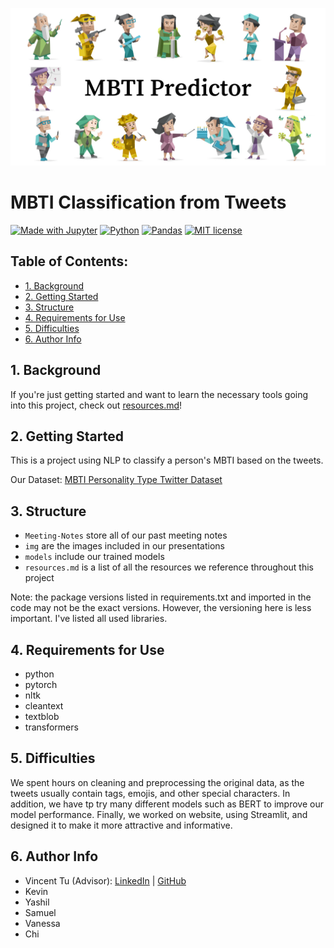 ![](https://github.com/acmucsd-projects/sp23-ai-team-1/blob/main/img/MBTI_Predictor.png)
# MBTI Classification from Tweets

[![Made with Jupyter](https://img.shields.io/badge/Made%20with-Jupyter-F3f0f0?&logo=Jupyter&labelColor=F3f0f0)](https://jupyter.org/try)
[![Python](https://img.shields.io/badge/Python-3.11.0-21455f?logo=python&labelColor=21455f)](https://www.python.org/)
[![Pandas](https://img.shields.io/badge/Pandas-2.0.0-150458?logo=pandas&labelColor=150458)](https://pandas.pydata.org/pandas-docs/stable/)
[![MIT license](https://img.shields.io/badge/License-MIT-blue.svg?labelColor=blue)]([https://raw.githubusercontent.com/alckasoc/Joblisting-Webscraper/main/LICENSE](https://github.com/acmucsd-projects/sp23-ai-team-1/blob/main/LICENSE))


## Table of Contents:
- [1. Background](https://github.com/acmucsd-projects/sp23-ai-team-1/blob/main/README.md#1-background)
- [2. Getting Started](https://github.com/acmucsd-projects/sp23-ai-team-1/blob/main/README.md#2-getting-started)
- [3. Structure](https://github.com/acmucsd-projects/sp23-ai-team-1/blob/main/README.md#3-structure)
- [4. Requirements for Use](https://github.com/acmucsd-projects/sp23-ai-team-1/blob/main/README.md#4-requirements-for-use)
- [5. Difficulties](https://github.com/acmucsd-projects/sp23-ai-team-1/blob/main/README.md#5-difficulties)
- [6. Author Info](https://github.com/acmucsd-projects/sp23-ai-team-1/blob/main/README.md#6-author-info)

## 1. Background

If you're just getting started and want to learn the necessary tools going into this project, check out [resources.md](https://github.com/acmucsd-projects/sp23-ai-team-1/blob/main/background.md)!

## 2. Getting Started

This is a project using NLP to classify a person's MBTI based on the tweets.

Our Dataset: [MBTI Personality Type Twitter Dataset](https://www.kaggle.com/datasets/mazlumi/mbti-personality-type-twitter-dataset)

## 3. Structure

* `Meeting-Notes` store all of our past meeting notes
* `img` are the images included in our presentations
* `models` include our trained models
* `resources.md` is a list of all the resources we reference throughout this project

Note: the package versions listed in requirements.txt and imported in the code may not be the exact versions. However, the versioning here is less important. I've listed all used libraries.

## 4. Requirements for Use

* python
* pytorch
* nltk
* cleantext
* textblob
* transformers


## 5. Difficulties

We spent hours on cleaning and preprocessing the original data, as the tweets usually contain tags, emojis, and other special characters. In addition, we have tp try many different models such as BERT to improve our model performance. Finally, we worked on website, using Streamlit, and designed it to make it more attractive and informative.

## 6. Author Info

- Vincent Tu (Advisor):            [LinkedIn](https://www.linkedin.com/in/vincent-tu-422b18208/) | [GitHub](https://github.com/alckasoc)
- Kevin
- Yashil
- Samuel
- Vanessa
- Chi

